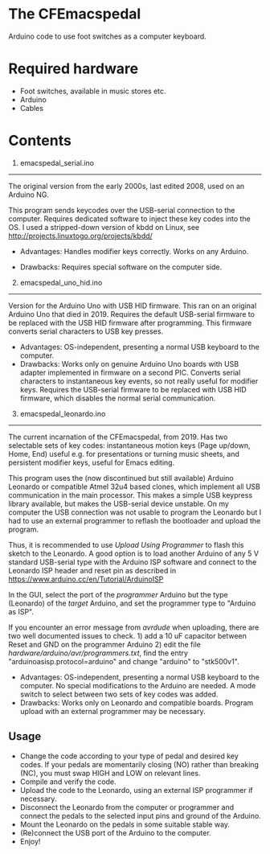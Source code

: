 The CFEmacspedal
================
Arduino code to use foot switches as a computer keyboard.

Required hardware
=================

* Foot switches, available in music stores etc.
* Arduino
* Cables


Contents
========

1. emacspedal_serial.ino
-------------------------

The original version from the early 2000s, last edited 2008, used on
an Arduino NG.

This program sends keycodes over the USB-serial connection to the
computer.  Requires dedicated software to inject these key codes into
the OS. I used a stripped-down version of kbdd on Linux, see
http://projects.linuxtogo.org/projects/kbdd/


* Advantages: Handles modifier keys correctly. Works on any Arduino.

* Drawbacks: Requires special software on the computer side.

2. emacspedal_uno_hid.ino
--------------------------

Version for the Arduino Uno with USB HID firmware. This ran on an original Arduino Uno that died in 2019. Requires the default USB-serial firmware to be replaced with the USB HID firmware after programming. This firmware converts serial characters to USB key presses.

* Advantages: OS-independent, presenting a normal USB keyboard to the computer.
* Drawbacks: Works only on genuine Arduino Uno boards with USB adapter implemented in firmware on a second PIC. Converts serial characters to instantaneous key events, so not really useful for modifier keys. Requires the USB-serial firmware to be replaced with USB HID firmware, which disables the normal serial communication.

3. emacspedal_leonardo.ino
--------------------------

The current incarnation of the CFEmacspedal, from 2019.
Has two selectable sets of key codes: instantaneous motion keys (Page up/down, Home, End) useful e.g. for presentations or turning music sheets, and persistent modifier keys, useful for Emacs editing.

This program uses the (now discontinued but still available) Arduino
Leonardo or compatible Atmel 32u4 based clones, which implement all
USB communication in the main processor. This makes a simple USB
keypress library available, but makes the USB-serial device
unstable. On my computer the USB connection was not usable to program
the Leonardo but I had to use an external programmer to reflash the
bootloader and upload the program.

Thus, it is recommended to use _Upload Using Programmer_ to flash this
sketch to the Leonardo. A good option is to load another Arduino of any
5 V standard USB-serial type with the Arduino ISP software and connect to the
Leonardo ISP header and reset pin as described in
https://www.arduino.cc/en/Tutorial/ArduinoISP

In the GUI, select the port of the _programmer_ Arduino but the type
(Leonardo) of the _target_ Arduino, and set the programmer type to
"Arduino as ISP".

If you encounter an error message from *avrdude* when uploading, there are two well documented issues to check. 1) add a 10 uF capacitor between Reset and GND on the programmer Arduino 2) edit the file *hardware/arduino/avr/programmers.txt*, find the entry "arduinoasisp.protocol=arduino" and change "arduino" to "stk500v1".


* Advantages: OS-independent, presenting a normal USB keyboard to the computer. No special modifications to the Arduino are needed.
A mode switch to select between two sets of key codes was added.
* Drawbacks: Works only on Leonardo and compatible boards. Program upload with an external programmer may be necessary.


Usage
------

* Change the code according to your type of pedal and desired key codes.
If your pedals are momentarily closing (NO) rather than breaking (NC), you must swap HIGH and LOW on relevant lines.
* Compile and verify the code.
* Upload the code to the Leonardo, using an external ISP programmer if necessary.
* Disconnect the Leonardo from the computer or programmer and connect the pedals to the selected input pins and ground of the Arduino.
* Mount the Leonardo on the pedals in some suitable stable way.
* (Re)connect the USB port of the Arduino to the computer.
* Enjoy!
